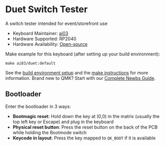 # Duet Switch Tester

A switch tester intended for event/storefront use

* Keyboard Maintainer: [ai03](https://github.com/ai03-2725)
* Hardware Supported: RP2040
* Hardware Availability: [Open-source](https://github.com/ai03-2725/duet-switch-tester)


Make example for this keyboard (after setting up your build environment):

    make ai03/duet:default

See the [build environment setup](https://docs.qmk.fm/#/getting_started_build_tools) and the [make instructions](https://docs.qmk.fm/#/getting_started_make_guide) for more information. Brand new to QMK? Start with our [Complete Newbs Guide](https://docs.qmk.fm/#/newbs).

## Bootloader

Enter the bootloader in 3 ways:

* **Bootmagic reset**: Hold down the key at (0,0) in the matrix (usually the top left key or Escape) and plug in the keyboard
* **Physical reset button**: Press the reset button on the back of the PCB while holding the Bootmode switch
* **Keycode in layout**: Press the key mapped to `QK_BOOT` if it is available
